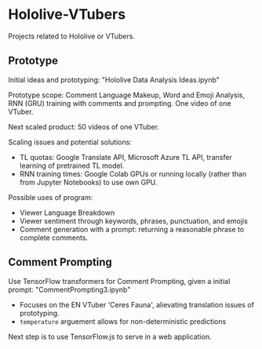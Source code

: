 # Hololive-VTubers
Projects related to Hololive or VTubers.

## Prototype
Initial ideas and prototyping: "Hololive Data Analysis Ideas.ipynb"

Prototype scope: Comment Language Makeup, Word and Emoji Analysis, RNN (GRU) training with comments and prompting. One video of one VTuber.

Next scaled product: 50 videos of one VTuber.

Scaling issues and potential solutions: 
- TL quotas: Google Translate API,  Microsoft Azure TL API, transfer learning of pretrained TL model.
- RNN training times: Google Colab GPUs or running locally (rather than from Jupyter Notebooks) to use own GPU.

Possible uses of program:
- Viewer Language Breakdown
- Viewer sentiment through keywords, phrases, punctuation, and emojis
- Comment generation with a prompt: returning a reasonable phrase to complete comments.

## Comment Prompting
Use TensorFlow transformers for Comment Prompting, given a initial prompt: "CommentPrompting3.ipynb"
- Focuses on the EN VTuber 'Ceres Fauna', alievating translation issues of prototyping.
- `temperature` arguement allows for non-deterministic predictions

Next step is to use TensorFlow.js to serve in a web application. 



